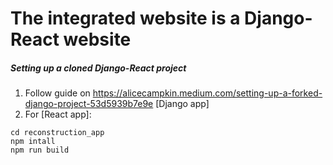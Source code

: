 # The integrated website is a Django-React website

##### Setting up a cloned Django-React project
1. Follow guide on https://alicecampkin.medium.com/setting-up-a-forked-django-project-53d5939b7e9e [Django app]
2. For [React app]:
```
cd reconstruction_app
npm intall
npm run build
```